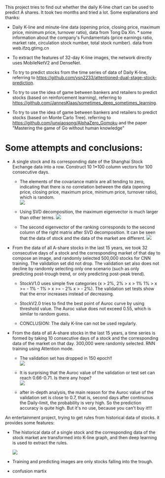 This project tries to find out whether the daily K-line chart can be used to predict A shares. It took two months and tried a lot. Some explanations and thanks:   

* Daily K-line and minute-line data (opening price, closing price, maximum price, minimum price, turnover ratio), data from Tong Da Xin.    * some information about the company's Fundamentals (price earnings ratio, market rate, circulation stock number, total stock number). data from web.ifzq.gtimg.cn

* To extract the features of 32-day K-line images, the network directly uses MobileNetV2 and DenseNet.  

* To try to predict stocks from the time series of data of Daily K-line, referring to https://github.com/ysn2233/attentioned-dual-stage-stock-prediction.    

* To try to use the idea of game between bankers and retailers to predict stocks (based on reinforcement learning), referring to https://github.com/JannesKlaas/sometimes_deep_sometimes_learning.  

* To try to use the idea of game between bankers and retailers to predict stocks (based on Monte Carlo Tree). referring to https://github.com/junxiaosong/AlphaZero_Gomoku and the paper "Mastering the game of Go without human knowledge"

Some attempts and conclusions:
====

* A single stock and its corresponding date of the Shanghai Stock Exchange data into a row. Construct 10 1*100 column vectors for 100 consecutive days.     
   * The elements of the covariance matrix are all tending to zero, indicating that there is no correlation between the data (opening   price, closing price, maximum price, minimum price, turnover ratio), which is random.    
     ![](https://github.com/qjchen1972/stock/blob/master/img/000001_20130604.png)

   * Using SVD decomposition, the maximum eigenvector is much larger than other terms. 
     ![](https://github.com/qjchen1972/stock/blob/master/img/000001_20130604.png)

   * The second eigenvector of the ranking corresponds to the second column of the right matrix after SVD decomposition. It can be seen that the data of stock and the data of the market are different.
     ![](https://github.com/qjchen1972/stock/blob/master/img/000001_20130604.png)


* From the data of all A-share stocks in the last 15 years, we took 32 consecutive days of a stock and the corresponding market of that day to compose an image, and randomly selected 500,000 stocks for CNN training. The validation set did not drop. The validation set also does not decline by randomly selecting only one scenario (such as only predicting post-trough trend, or only predicting post-peak trend).  
   * StockV1.0 uses simple five categories (x > 2%, 2% > x > 1% 1% > x >= - 1% - 1% > x >= - 2% x > - 2%). The validation set tests show that the error increases instead of decreasing.      
   * StockV2.0 tries to find the best point of Auroc curve by using threshold value. The Auroc value does not exceed 0.55, which is similar to random guess.      

   * CONCLUSION: The daily K-line can not be used regularly.


* From the data of all A-share stocks in the last 15 years, a time series is formed by taking 10 consecutive days of a stock and the corresponding data of the market on that day. 300,000 were randomly selected. RNN training using Attention mode.      
   * The validation set has dropped in 150 epoch!!   
   ![](https://github.com/qjchen1972/stock/blob/master/img/000001_20130604.png)
   
   * It is surprising that the Auroc value of the validation or test set can reach 0.66-0.71. Is there any hope?    
   ![](https://github.com/qjchen1972/stock/blob/master/img/000001_20130604.png)
   
   * after in-depth analysis, the main reason for the Auroc value of the validation set is close to 0.7, that is, second days after continuous the Daily-limit, the probability is very high. So the prediction accuracy is quite high. But it's no use, because you can't buy it!!!



An entertainment project, trying to get rules from historical data of stocks. it provides some features:

*  The historical data of a single stock and the corresponding data of the stock market are transformed into K-line graph, and then deep learning is used to extract the rules. 
   
   ![](https://github.com/qjchen1972/stock/blob/master/img/000001_20130604.png)
   
*  Training and predicting images are only stocks falling into the trough. 
*  confusion martix
